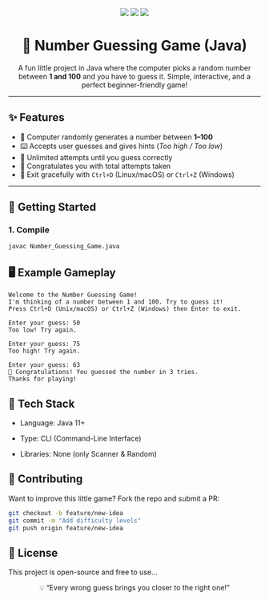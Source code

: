 <p align="center">
  <img src="https://img.shields.io/badge/Java-Number%20Guessing%20Game-orange?style=for-the-badge&logo=java&logoColor=white" />
  <img src="https://img.shields.io/badge/Status-Active-brightgreen?style=for-the-badge" />
  <img src="https://img.shields.io/badge/Type-CLI%20%7C%20Mini%20Project-blue?style=for-the-badge" />
</p>

<h1 align="center">🎲 Number Guessing Game (Java)</h1>

<p align="center">
  A fun little project in Java where the computer picks a random number between <b>1 and 100</b>  
  and you have to guess it. Simple, interactive, and a perfect beginner-friendly game!
</p>

---

## ✨ Features
- 🎯 Computer randomly generates a number between **1–100**
- ⌨️ Accepts user guesses and gives hints (*Too high / Too low*)
- 🔁 Unlimited attempts until you guess correctly
- 🎉 Congratulates you with total attempts taken
- 🚪 Exit gracefully with `Ctrl+D` (Linux/macOS) or `Ctrl+Z` (Windows)

---

## 🚀 Getting Started

### 1. Compile
```bash
javac Number_Guessing_Game.java
```

## 🖥️ Example Gameplay
```
Welcome to the Number Guessing Game!
I'm thinking of a number between 1 and 100. Try to guess it!
Press Ctrl+D (Unix/macOS) or Ctrl+Z (Windows) then Enter to exit.

Enter your guess: 50
Too low! Try again.

Enter your guess: 75
Too high! Try again.

Enter your guess: 63
🎉 Congratulations! You guessed the number in 3 tries.
Thanks for playing!
```

## 🔧 Tech Stack

- Language: Java 11+

- Type: CLI (Command-Line Interface)

- Libraries: None (only Scanner & Random)

 ## 🤝 Contributing

Want to improve this little game? Fork the repo and submit a PR:
```bash
git checkout -b feature/new-idea
git commit -m "Add difficulty levels"
git push origin feature/new-idea
```
## 📜 License

This project is open-source and free to use...

<p align="center">💡 “Every wrong guess brings you closer to the right one!”</p>
